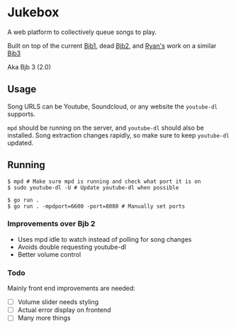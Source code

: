 # Jukebox

A web platform to collectively queue songs to play.

Built on top of the current [Bjb1](https://github.com/ocf/BJukebox), dead [Bjb2](https://github.com/dkess/BJukebox2/blob/master/bjb.py), and [Ryan's](https://github.com/NotRyan) work on a similar [Bjb3](https://github.com/NotRyan/BJukebox3)

Aka Bjb 3 (2.0)

## Usage

Song URLS can be Youtube, Soundcloud, or any website the `youtube-dl` supports.

`mpd` should be running on the server, and `youtube-dl` should also be installed. Song extraction changes rapidly, so make sure to keep `youtube-dl` updated.

## Running

```console
$ mpd # Make sure mpd is running and check what port it is on
$ sudo youtube-dl -U # Update youtube-dl when possible

$ go run .
$ go run . -mpdport=6600 -port=8080 # Manually set ports
```

### Improvements over Bjb 2

* Uses mpd idle to watch instead of polling for song changes
* Avoids double requesting youtube-dl 
* Better volume control

### Todo

Mainly front end improvements are needed:
 - [ ] Volume slider needs styling
 - [ ] Actual error display on frontend
 - [ ] Many more things
